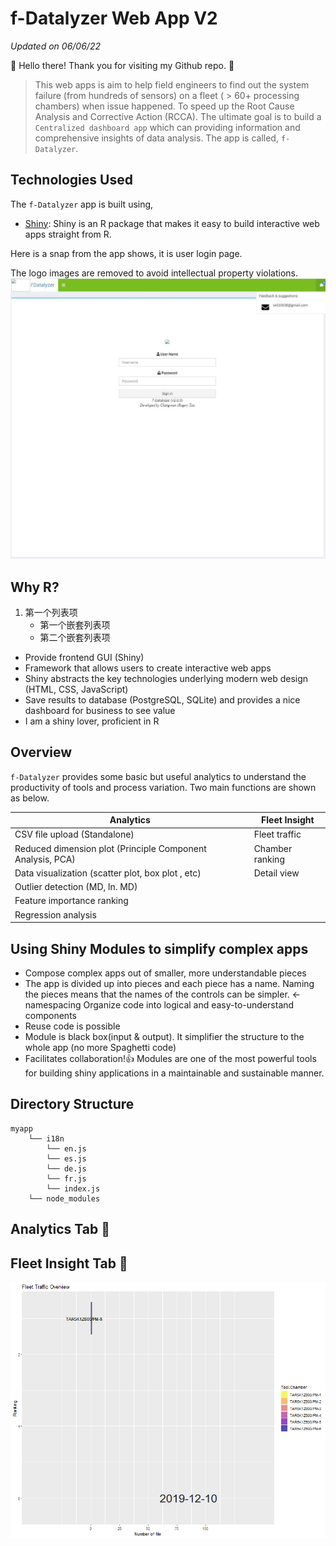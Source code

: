 # f-Datalyzer Web App V2 
*Updated on 06/06/22*

👋 Hello there! Thank you for visiting my Github repo. :pray:

> This web apps is aim to help field engineers to find out the system failure (from hundreds of sensors) on a fleet ( > 60+ processing chambers) when issue happened. To speed up the Root Cause Analysis and Corrective Action (RCCA). The ultimate goal is to build a  `Centralized dashboard app` which can providing information and comprehensive insights of data analysis. The app is called, `f-Datalyzer`. 

## Technologies Used

The `f-Datalyzer` app is built using,

- [Shiny](https://shiny.rstudio.com/): Shiny is an R package that makes it easy to build interactive web apps straight from R.

Here is a snap from the app shows, it is user login page. 

The logo images are removed to avoid intellectual property violations. 
<img src='login_page.JPG' art='switch' />

## Why R?
1. 第一个列表项
   -  第一个嵌套列表项
     - 第二个嵌套列表项
- Provide frontend GUI (Shiny)
-  Framework that allows users to create interactive web apps
-  Shiny abstracts the key technologies underlying modern web design (HTML, CSS, JavaScript)
- Save results to database (PostgreSQL, SQLite) and provides a nice dashboard for business to see value
- I am a shiny lover, proficient in R 

##  Overview
`f-Datalyzer` provides some basic but useful analytics to understand the productivity of tools and process variation.
Two main functions are shown as below. 

| Analytics | Fleet Insight |
| --- | --- |
| CSV file upload (Standalone) | Fleet traffic |
| Reduced dimension plot (Principle Component Analysis, PCA) | Chamber ranking |
| Data visualization (scatter plot, box plot , etc) | Detail view|
| Outlier detection (MD, ln. MD) ||
| Feature importance ranking ||
| Regression analysis ||


## Using Shiny Modules to simplify complex apps
- Compose complex apps out of smaller, more understandable pieces
- The app is divided up into pieces and each piece has a name. Naming the pieces means that the names of the controls can be simpler. ← namespacing
Organize code into logical and easy-to-understand components
- Reuse code is possible
- Module is black box(input & output).  It  simplifier the structure to the whole app (no more Spaghetti code)
- Facilitates collaboration!👍
Modules are one of the most powerful tools for building shiny applications in a maintainable and sustainable manner.


## Directory Structure

```
myapp                         
    └── i18n
        └── en.js
        └── es.js
        └── de.js
        └── fr.js
        └── index.js                
    └── node_modules                    
```




## Analytics Tab 🔗

## Fleet Insight Tab 🔗
<img src='tool_productivity_ranking.gif' art='switch' />



